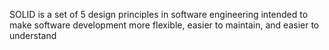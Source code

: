 SOLID is a set of 5 design principles in software engineering intended to make software development more flexible, easier to maintain, and easier to understand

